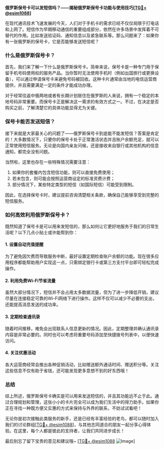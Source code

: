 **俄罗斯保号卡可以发短信吗？——揭秘俄罗斯保号卡功能与使用技巧[[TG💪+ @esim1088](https://t.me/s/esim1088)]**

在现代通讯技术飞速发展的今天，人们对于手机卡的需求已经不仅仅局限于打电话和上网了。短信作为早期移动通信的重要组成部分，依然在许多场景中发挥着不可替代的作用。比如发送验证码、通知信息以及紧急联系等。那么问题来了：如果你有一张俄罗斯的保号卡，它是否能够发送短信呢？

### 什么是俄罗斯保号卡？

首先，我们来了解一下什么是俄罗斯保号卡。简单来说，保号卡是一种专门用于保留手机号码使用权的服务产品。当你暂时无法使用手机时（例如出国旅行或更换设备），可以通过申请保号卡来避免号码被回收。这种卡片通常由当地的电信运营商提供，并且需要满足一定的条件才能成功办理。

对于经常往返中俄两地或者有长期计划居住在俄罗斯的人来说，拥有一个稳定的本地号码非常重要。而保号卡正是解决这一需求的有效方式之一。不过，在决定是否购买之前，了解清楚它的具体功能显得尤为关键。

### 保号卡能否发送短信？

接下来就是大家最关心的问题了——俄罗斯保号卡到底能不能发短信？答案是肯定的！大多数情况下，只要你的保号卡处于正常激活状态并且账户余额充足，就可以正常使用短信服务。无论是向国内亲友问候，还是接收来自银行或其他机构的信息通知，都完全没有问题。

当然啦，这里也存在一些特殊情况需要注意：
1. 如果你的套餐内包含短信功能，则可以直接免费使用；
2. 若未包含，则可能会按照运营商设定的标准资费计费；
3. 部分情况下，某些特定类型的短信（如国际短信）可能受到限制。

因此，在选择保号卡时，建议提前咨询清楚相关条款，确保自己能够享受到完整的短信服务。

### 如何高效利用俄罗斯保号卡？

既然知道了保号卡是可以用来发短信的，那么如何让它更好地服务于我们的日常生活呢？以下几点小贴士或许能帮到你：

#### 1. 设置自动充值提醒
为了避免因欠费而导致服务中断，最好设置定期检查账户余额的功能。现在很多应用程序都能帮助用户实现这一点，只需绑定银行卡或第三方支付平台即可轻松完成操作。

#### 2. 利用免费Wi-Fi节省流量
虽然大部分情况下，短信并不会占用太多数据流量，但为了进一步降低开销，建议尽量在连接稳定可靠的Wi-Fi网络下进行操作。这样不仅可以减少不必要的支出，还能提高消息发送的成功率。

#### 3. 定期检查通讯录
随着时间推移，难免会出现联系人信息更新的情况。因此，定期整理并确认通讯录内容是非常必要的。同时也可以考虑将重要号码添加至快捷拨号列表中，以便快速访问。

#### 4. 关注优惠活动
各大运营商经常会推出各种促销活动，比如赠送额外通话时间、赠送积分等。关注这些信息不仅有助于省钱，还可能发现更多意想不到的好东西哦！

### 总结

综上所述，俄罗斯保号卡确实是可以用来发送短信的，并且其功能远不止于此。通过合理规划和管理，这张小小的卡片完全可以成为我们生活中的得力助手。如果你正在寻找一种既方便又实惠的方式来保持与外界的联系，不妨试试看吧！

无论你是初次接触此类服务的新手，还是已经有丰富经验的老鸟，都可以随时加入我们的讨论群组[[TG💪+ @esim1088](https://t.me/s/esim1088)]，与其他志同道合的朋友一起分享心得体验。在这里，每个人都是彼此的支持者，让我们共同进步成长！

最后别忘了留下宝贵的意见和建议哦~ [[TG💪+ @esim1088](https://t.me/s/esim1088) ![Image](https://i.postimg.cc/4NQfJmqS/Snipaste-2025-05-13-00-14-12.png)]